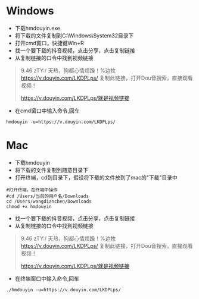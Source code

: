# Windows

-  下载hmdouyin.exe
-  将下载的文件复制到C:\Windows\System32目录下
-  打开cmd窗口，快捷键Win+R
-  找一个要下载的抖音视频，点击分享，点击复制链接
-  从复制链接的口令中找到视频链接
> 9.46 zTY:/ 天热，狗都心情烦躁！%边牧   https://v.douyin.com/LKDPLps/ 复制此链接，打开Dou音搜索，直接观看视频！
>
> https://v.douyin.com/LKDPLps/就是视频链接
-  在cmd窗口中输入命令,回车
```
hmdouyin -u=https://v.douyin.com/LKDPLps/
```

# Mac
-  下载hmdouyin
-  将下载的文件复制到随意目录下
-  打开终端，cd到目录下，假设将下载的文件放到了mac的"下载"目录中
```
#打开终端，在终端中操作
#cd /Users/当前的用户名/Downloads
cd /Users/wangdianchen/Downloads
chmod +x hmdouyin
```
-  找一个要下载的抖音视频，点击分享，点击复制链接
-  从复制链接的口令中找到视频链接
> 9.46 zTY:/ 天热，狗都心情烦躁！%边牧   https://v.douyin.com/LKDPLps/ 复制此链接，打开Dou音搜索，直接观看视频！
>
> https://v.douyin.com/LKDPLps/就是视频链接
-  在终端窗口中输入命令,回车
```
./hmdouyin -u=https://v.douyin.com/LKDPLps/
```
